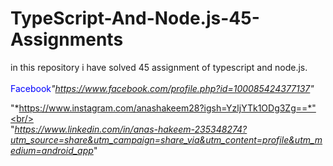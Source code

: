 # TypeScript-And-Node.js-45-Assignments
in this repository i have solved 45 assignment of typescript and node.js.<br/><br/>
<span style=color:blue;>Facebook</span>*"https://www.facebook.com/profile.php?id=100085424377137"*

"*https://www.instagram.com/anashakeem28?igsh=YzljYTk1ODg3Zg==*"<br/><br/>
"*https://www.linkedin.com/in/anas-hakeem-235348274?utm_source=share&utm_campaign=share_via&utm_content=profile&utm_medium=android_app*"
